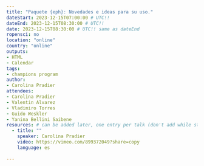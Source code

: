 ```yaml
---
title: "Paquete {eph}: Novedades e ideas para su uso."
dateStart: 2023-12-15T07:00:00 # UTC!!
dateEnd: 2023-12-15T08:30:00 # UTC!!
date: 2023-12-15T08:30:00 # UTC!! same as dateEnd
ropensci: no
location: "online"
country: "online"
outputs: 
- HTML
- Calendar 
tags: 
- champions program
author:
- Carolina Pradier
attendees:
- Carolina Pradier
- Valentin Alvarez
- Vladimiro Torres
- Guido Weskler
- Yanina Bellini Saibene
resources: # can be added later, one entry per talk (don't add while still empty, add once there are resources)
  - title: ""
    speaker: Carolina Pradier
    video: https://vimeo.com/899372049?share=copy
    language: es  
  
---
```




